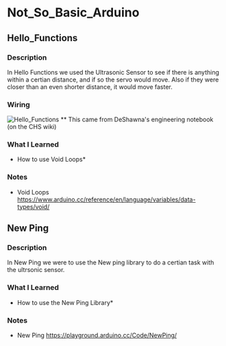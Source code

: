 # Not_So_Basic_Arduino

## Hello_Functions

### Description 

In Hello Functions we used the Ultrasonic Sensor to see if there is anything within a certian distance, and if so the servo would move.  Also if they were closer than an even shorter distance, it would move faster.

### Wiring 

![Hello_Functions](http://wiki.chssigma.com/images/5/50/Ultrasonic_Sensor_with_Servo.PNG)
** This came from DeShawna's engineering notebook (on the CHS wiki)

### What I Learned

*  How to use Void Loops*

### Notes 

* Void Loops https://www.arduino.cc/reference/en/language/variables/data-types/void/


## New Ping 

### Description 

In New Ping we were to use the New ping library to do a certian task with the ultrsonic sensor.

### What I Learned 

* How to use the New Ping Library*

### Notes 

* New Ping https://playground.arduino.cc/Code/NewPing/
